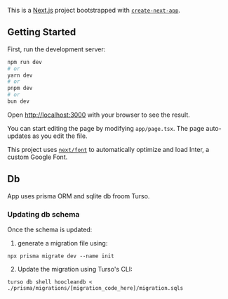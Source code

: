 This is a [Next.js](https://nextjs.org/) project bootstrapped with [`create-next-app`](https://github.com/vercel/next.js/tree/canary/packages/create-next-app).

## Getting Started

First, run the development server:

```bash
npm run dev
# or
yarn dev
# or
pnpm dev
# or
bun dev
```

Open [http://localhost:3000](http://localhost:3000) with your browser to see the result.

You can start editing the page by modifying `app/page.tsx`. The page auto-updates as you edit the file.

This project uses [`next/font`](https://nextjs.org/docs/basic-features/font-optimization) to automatically optimize and load Inter, a custom Google Font.

## Db

App uses prisma ORM and sqlite db froom Turso.

### Updating db schema 
Once the schema is updated:

1. generate a migration file using:


```
npx prisma migrate dev --name init
```

2. Update the migration using Turso's CLI:
```
turso db shell hoocleandb < ./prisma/migrations/[migration_code_here]/migration.sqls
```


